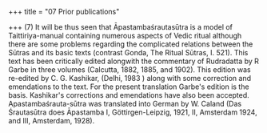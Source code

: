 +++
title = "07 Prior publications"

+++
(7) It will be thus seen that Āpastambaśrautasūtra is a model of Taittiriya-manual containing numerous aspects of Vedic ritual although there are some problems regarding the complicated relations between the Sūtras and its basic texts (contrast Gonda, The Ritual Sūtras, I. 521). This text has been critically edited alongwith the commentary of Rudradatta by R Garbe in three volumes (Calcutta, 1882, 1885, and 1902). This edition was re-edited by C. G. Kashikar, (Delhi, 1983 ) along with some correction and emendations to the text. For the present translation Garbe's edition is the basis. Kashikar's corrections and emendations have also been accepted. Apastambaśrauta-sūtra was translated into German by W. Caland (Das Śrautasūtra does Āpastamba I, Göttirgen-Leipzig, 1921, II, Amsterdam 1924, and III, Amsterdam, 1928).